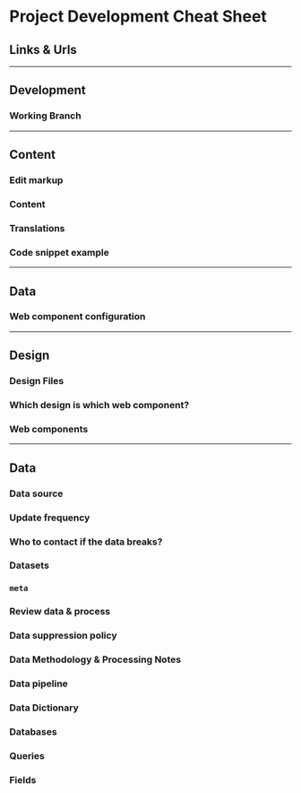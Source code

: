 # Project Development Cheat Sheet

## Links & Urls

---

## Development

### Working Branch

---

## Content

### Edit markup

### Content

### Translations

### Code snippet example

---

## Data

### Web component configuration

---

## Design

### Design Files

### Which design is which web component?

### Web components

---

## Data 

### Data source

### Update frequency

### Who to contact if the data breaks?

### Datasets

### `meta`

### Review data & process

### Data suppression policy

### Data Methodology & Processing Notes

### Data pipeline

### Data Dictionary

### Databases

### Queries

### Fields

